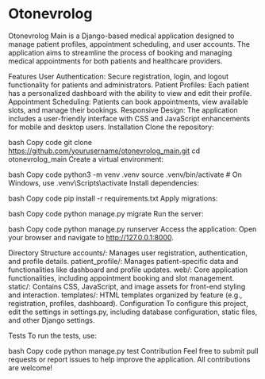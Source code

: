 <h1>Otonevrolog</h1>
Otonevrolog Main is a Django-based medical application designed to manage patient profiles, appointment scheduling, and user accounts. The application aims to streamline the process of booking and managing medical appointments for both patients and healthcare providers.

Features
User Authentication: Secure registration, login, and logout functionality for patients and administrators.
Patient Profiles: Each patient has a personalized dashboard with the ability to view and edit their profile.
Appointment Scheduling: Patients can book appointments, view available slots, and manage their bookings.
Responsive Design: The application includes a user-friendly interface with CSS and JavaScript enhancements for mobile and desktop users.
Installation
Clone the repository:

bash
Copy code
git clone https://github.com/yourusername/otonevrolog_main.git
cd otonevrolog_main
Create a virtual environment:

bash
Copy code
python3 -m venv .venv
source .venv/bin/activate  # On Windows, use .venv\Scripts\activate
Install dependencies:

bash
Copy code
pip install -r requirements.txt
Apply migrations:

bash
Copy code
python manage.py migrate
Run the server:

bash
Copy code
python manage.py runserver
Access the application: Open your browser and navigate to http://127.0.0.1:8000.

Directory Structure
accounts/: Manages user registration, authentication, and profile details.
patient_profile/: Manages patient-specific data and functionalities like dashboard and profile updates.
web/: Core application functionalities, including appointment booking and slot management.
static/: Contains CSS, JavaScript, and image assets for front-end styling and interaction.
templates/: HTML templates organized by feature (e.g., registration, profiles, dashboard).
Configuration
To configure this project, edit the settings in settings.py, including database configuration, static files, and other Django settings.

Tests
To run the tests, use:

bash
Copy code
python manage.py test
Contribution
Feel free to submit pull requests or report issues to help improve the application. All contributions are welcome!
